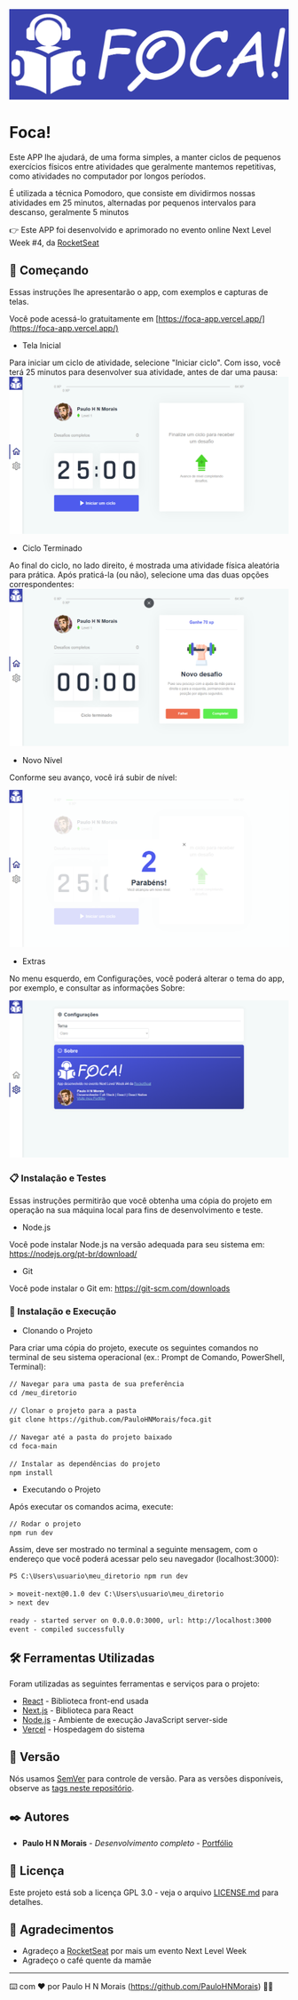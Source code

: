 <img src="public/icons/logo/logo-larga-cheia.png" />

# Foca!

Este APP lhe ajudará, de uma forma simples, a manter ciclos de pequenos exercícios físicos entre atividades que geralmente mantemos repetitivas, como atividades no computador
por longos períodos.

É utilizada a técnica Pomodoro, que consiste em dividirmos nossas atividades em 25 minutos, alternadas por pequenos intervalos para descanso, geralmente 5 minutos

👉 Este APP foi desenvolvido e aprimorado no evento online Next Level Week #4, da [RocketSeat](https://rocketseat.com.br/)

## 🚀 Começando

Essas instruções lhe apresentarão o app, com exemplos e capturas de telas.

Você pode acessá-lo gratuitamente em [https://foca-app.vercel.app/](https://foca-app.vercel.app/)

* Tela Inicial

Para iniciar um ciclo de atividade, selecione "Iniciar ciclo". Com isso, você terá 25 minutos para desenvolver sua atividade, antes de dar uma pausa:
<img src="/public/screenshots/1.png" />

* Ciclo Terminado

Ao final do ciclo, no lado direito, é mostrada uma atividade física aleatória para prática. Após praticá-la (ou não), selecione uma das duas opções correspondentes:
<img src="/public/screenshots/3.png" />

* Novo Nível

Conforme seu avanço, você irá subir de nível:

<img src="/public/screenshots/4.png" />

* Extras

No menu esquerdo, em Configurações, você poderá alterar o tema do app, por exemplo, e consultar as informações Sobre:

<img src="/public/screenshots/2.png" />

### 📋 Instalação e Testes

Essas instruções permitirão que você obtenha uma cópia do projeto em operação na sua máquina local para fins de desenvolvimento e teste.

* Node.js

Você pode instalar Node.js na versão adequada para seu sistema em: https://nodejs.org/pt-br/download/

* Git

Você pode instalar o Git em: https://git-scm.com/downloads

### 🔧 Instalação e Execução

* Clonando o Projeto

Para criar uma cópia do projeto, execute os seguintes comandos no terminal de seu sistema operacional (ex.: Prompt de Comando, PowerShell, Terminal):

```
// Navegar para uma pasta de sua preferência
cd /meu_diretorio

// Clonar o projeto para a pasta
git clone https://github.com/PauloHNMorais/foca.git

// Navegar até a pasta do projeto baixado
cd foca-main

// Instalar as dependências do projeto
npm install
```

* Executando o Projeto

Após executar os comandos acima, execute:

```
// Rodar o projeto
npm run dev
```

Assim, deve ser mostrado no terminal a seguinte mensagem, com o endereço que você poderá acessar pelo seu navegador (localhost:3000):

```
PS C:\Users\usuario\meu_diretorio npm run dev

> moveit-next@0.1.0 dev C:\Users\usuario\meu_diretorio
> next dev

ready - started server on 0.0.0.0:3000, url: http://localhost:3000
event - compiled successfully
```

## 🛠️ Ferramentas Utilizadas

Foram utilizadas as seguintes ferramentas e serviços para o projeto:

* [React](https://pt-br.reactjs.org/) - Biblioteca front-end usada
* [Next.js](https://nextjs.org/) - Biblioteca para React
* [Node.js](https://nodejs.org/en/) - Ambiente de execução JavaScript server-side
* [Vercel](https://vercel.com/dashboard) - Hospedagem do sistema

## 📌 Versão

Nós usamos [SemVer](http://semver.org/) para controle de versão. Para as versões disponíveis, observe as [tags neste repositório](https://github.com/suas/tags/do/projeto). 

## ✒️ Autores

* **Paulo H N Morais** - *Desenvolvimento completo* - [Portfólio](https://paulo-h-n-morais.000webhostapp.com/)

## 📄 Licença

Este projeto está sob a licença GPL 3.0 - veja o arquivo [LICENSE.md](https://github.com/PauloHNMorais/foca/blob/main/LICENSE) para detalhes.

## 🎁 Agradecimentos

* Agradeço a [RocketSeat](https://rocketseat.com.br/) por mais um evento Next Level Week
* Agradeço o café quente da mamãe

---
⌨️ com ❤️ por Paulo H N Morais (https://github.com/PauloHNMorais) 🍷🐴
